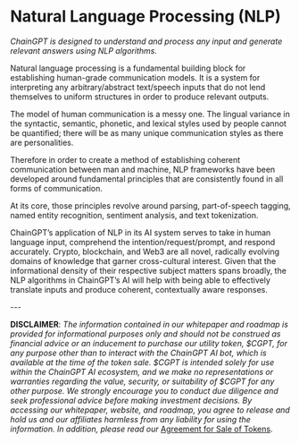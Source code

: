 # Natural Language Processing (NLP)

_ChainGPT is designed to understand and process any input and generate relevant answers using NLP algorithms._

Natural language processing is a fundamental building block for establishing human-grade communication models. It is a system for interpreting any arbitrary/abstract text/speech inputs that do not lend themselves to uniform structures in order to produce relevant outputs.

The model of human communication is a messy one. The lingual variance in the syntactic, semantic, phonetic, and lexical styles used by people cannot be quantified; there will be as many unique communication styles as there are personalities.&#x20;

Therefore in order to create a method of establishing coherent communication between man and machine, NLP frameworks have been developed around fundamental principles that are consistently found in all forms of communication.

At its core, those principles revolve around parsing, part-of-speech tagging, named entity recognition, sentiment analysis, and text tokenization.&#x20;

ChainGPT’s application of NLP in its AI system serves to take in human language input, comprehend the intention/request/prompt, and respond accurately. Crypto, blockchain, and Web3 are all novel, radically evolving domains of knowledge that garner cross-cultural interest. Given that the informational density of their respective subject matters spans broadly, the NLP algorithms in ChainGPT’s AI will help with being able to effectively translate inputs and produce coherent, contextually aware responses.



\---

**DISCLAIMER**: _The information contained in our whitepaper and roadmap is provided for informational purposes only and should not be construed as financial advice or an inducement to purchase our utility token, $CGPT, for any purpose other than to interact with the ChainGPT AI bot, which is available at the time of the token sale. $CGPT is intended solely for use within the ChainGPT AI ecosystem, and we make no representations or warranties regarding the value, security, or suitability of $CGPT for any other purpose. We strongly encourage you to conduct due diligence and seek professional advice before making investment decisions. By accessing our whitepaper, website, and roadmap, you agree to release and hold us and our affiliates harmless from any liability for using the information.  In addition, please read our_ [Agreement for Sale of Tokens](https://www.chaingpt.org/licences).
